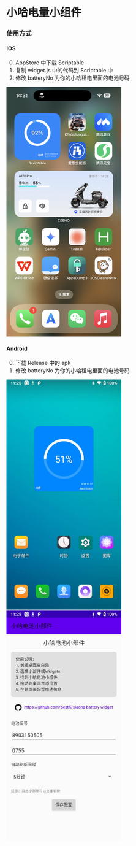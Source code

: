 # 小哈电量小组件


### 使用方式

#### IOS
0. AppStore 中下载 Scriptable
1. 复制 widget.js 中的代码到 Scriptable 中
2. 修改 batteryNo 为你的小哈租电里面的电池号码

<img src="./images/demo.png" width="300" />

#### Android

0. 下载 Release 中的 apk
1. 修改 batteryNo 为你的小哈租电里面的电池号码

<img src="./images/1.jpg" width="300" />
<img src="./images/2.jpg" width="300" />
